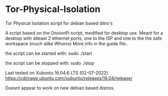 # Tor-Physical-Isolation
Tor Physical Isolation script for debian based ditro's

A script based on the OnoionPi script, modified for desktop use.
Meant for a desktop with atleast 2 ethernet ports, one to the ISP and one to the the safe workspace (much alike Whonix)
More info in the guide file..

the script can be started with: sudo ./start

the script can be stopped with: sudo ./stop

Last tested on Xubuntu 16.04.6 LTS (02-07-2022)
https://cdimage.ubuntu.com/xubuntu/releases/16.04/release/

Doesnt appear to work on new debian based distros.
